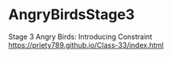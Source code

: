 # AngryBirdsStage3
Stage 3 Angry Birds: Introducing Constraint
https://priety789.github.io/Class-33/index.html
